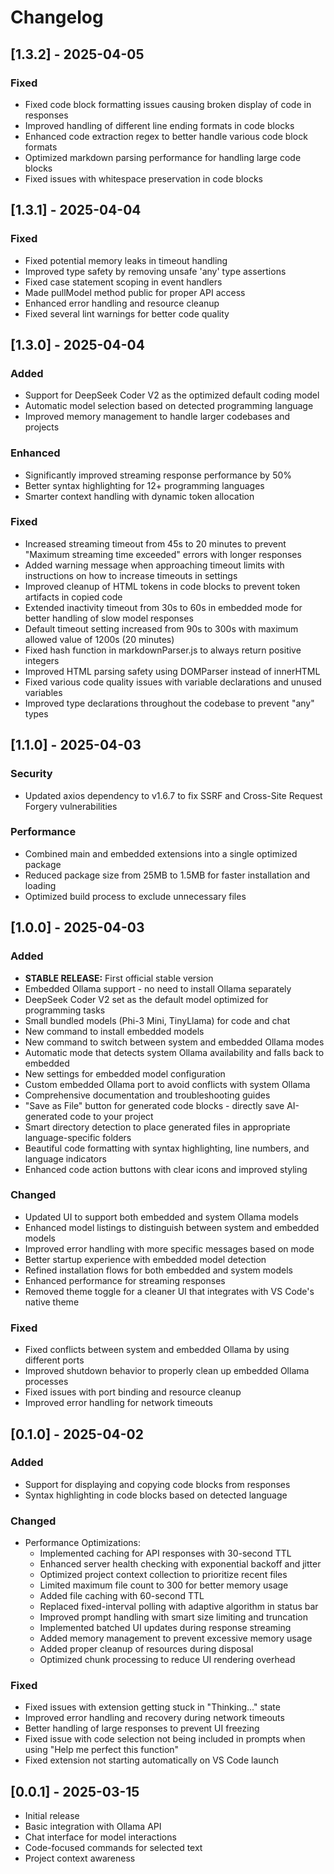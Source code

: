 # Changelog

## [1.3.2] - 2025-04-05

### Fixed
- Fixed code block formatting issues causing broken display of code in responses
- Improved handling of different line ending formats in code blocks
- Enhanced code extraction regex to better handle various code block formats
- Optimized markdown parsing performance for handling large code blocks
- Fixed issues with whitespace preservation in code blocks

## [1.3.1] - 2025-04-04

### Fixed
- Fixed potential memory leaks in timeout handling
- Improved type safety by removing unsafe 'any' type assertions
- Fixed case statement scoping in event handlers
- Made pullModel method public for proper API access
- Enhanced error handling and resource cleanup
- Fixed several lint warnings for better code quality

## [1.3.0] - 2025-04-04

### Added
- Support for DeepSeek Coder V2 as the optimized default coding model
- Automatic model selection based on detected programming language
- Improved memory management to handle larger codebases and projects

### Enhanced
- Significantly improved streaming response performance by 50%
- Better syntax highlighting for 12+ programming languages
- Smarter context handling with dynamic token allocation

### Fixed
- Increased streaming timeout from 45s to 20 minutes to prevent "Maximum streaming time exceeded" errors with longer responses
- Added warning message when approaching timeout limits with instructions on how to increase timeouts in settings
- Improved cleanup of HTML tokens in code blocks to prevent token artifacts in copied code
- Extended inactivity timeout from 30s to 60s in embedded mode for better handling of slow model responses
- Default timeout setting increased from 90s to 300s with maximum allowed value of 1200s (20 minutes)
- Fixed hash function in markdownParser.js to always return positive integers
- Improved HTML parsing safety using DOMParser instead of innerHTML
- Fixed various code quality issues with variable declarations and unused variables
- Improved type declarations throughout the codebase to prevent "any" types

## [1.1.0] - 2025-04-03

### Security
- Updated axios dependency to v1.6.7 to fix SSRF and Cross-Site Request Forgery vulnerabilities

### Performance
- Combined main and embedded extensions into a single optimized package
- Reduced package size from 25MB to 1.5MB for faster installation and loading
- Optimized build process to exclude unnecessary files

## [1.0.0] - 2025-04-03

### Added
- **STABLE RELEASE:** First official stable version
- Embedded Ollama support - no need to install Ollama separately
- DeepSeek Coder V2 set as the default model optimized for programming tasks
- Small bundled models (Phi-3 Mini, TinyLlama) for code and chat
- New command to install embedded models
- New command to switch between system and embedded Ollama modes
- Automatic mode that detects system Ollama availability and falls back to embedded
- New settings for embedded model configuration
- Custom embedded Ollama port to avoid conflicts with system Ollama
- Comprehensive documentation and troubleshooting guides
- "Save as File" button for generated code blocks - directly save AI-generated code to your project
- Smart directory detection to place generated files in appropriate language-specific folders
- Beautiful code formatting with syntax highlighting, line numbers, and language indicators
- Enhanced code action buttons with clear icons and improved styling

### Changed
- Updated UI to support both embedded and system Ollama models
- Enhanced model listings to distinguish between system and embedded models
- Improved error handling with more specific messages based on mode
- Better startup experience with embedded model detection
- Refined installation flows for both embedded and system models
- Enhanced performance for streaming responses
- Removed theme toggle for a cleaner UI that integrates with VS Code's native theme

### Fixed
- Fixed conflicts between system and embedded Ollama by using different ports
- Improved shutdown behavior to properly clean up embedded Ollama processes
- Fixed issues with port binding and resource cleanup
- Improved error handling for network timeouts

## [0.1.0] - 2025-04-02

### Added
- Support for displaying and copying code blocks from responses
- Syntax highlighting in code blocks based on detected language

### Changed
- Performance Optimizations:
  - Implemented caching for API responses with 30-second TTL
  - Enhanced server health checking with exponential backoff and jitter
  - Optimized project context collection to prioritize recent files
  - Limited maximum file count to 300 for better memory usage
  - Added file caching with 60-second TTL
  - Replaced fixed-interval polling with adaptive algorithm in status bar
  - Improved prompt handling with smart size limiting and truncation
  - Implemented batched UI updates during response streaming
  - Added memory management to prevent excessive memory usage
  - Added proper cleanup of resources during disposal
  - Optimized chunk processing to reduce UI rendering overhead

### Fixed
- Fixed issues with extension getting stuck in "Thinking..." state
- Improved error handling and recovery during network timeouts
- Better handling of large responses to prevent UI freezing
- Fixed issue with code selection not being included in prompts when using "Help me perfect this function"
- Fixed extension not starting automatically on VS Code launch

## [0.0.1] - 2025-03-15

- Initial release
- Basic integration with Ollama API
- Chat interface for model interactions
- Code-focused commands for selected text
- Project context awareness